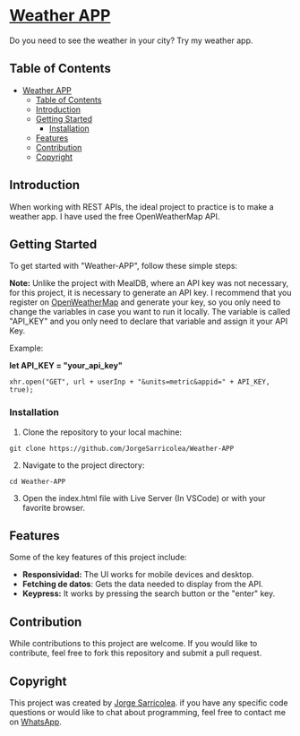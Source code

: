 # [Weather APP](https://wtrapp.netlify.app)

Do you need to see the weather in your city? Try my weather app.

## Table of Contents

- [Weather APP](#weather-app)
  - [Table of Contents](#table-of-contents)
  - [Introduction](#introduction)
  - [Getting Started](#getting-started)
    - [Installation](#installation)
  - [Features](#features)
  - [Contribution](#contribution)
  - [Copyright](#copyright)

## Introduction

When working with REST APIs, the ideal project to practice is to make a weather app. I have used the free OpenWeatherMap API.

## Getting Started

To get started with "Weather-APP", follow these simple steps:

**Note:** Unlike the project with MealDB, where an API key was not necessary, for this project, it is necessary to generate an API key. I recommend that you register on [OpenWeatherMap](https://openweathermap.org/api) and generate your key, so you only need to change the variables in case you want to run it locally. The variable is called "API_KEY" and you only need to declare that variable and assign it your API Key.

Example:

**let API_KEY = "your_api_key"**

```
xhr.open("GET", url + userInp + "&units=metric&appid=" + API_KEY, true);
```

### Installation

1. Clone the repository to your local machine:

```
git clone https://github.com/JorgeSarricolea/Weather-APP
```

2. Navigate to the project directory:

```
cd Weather-APP
```

3. Open the index.html file with Live Server (In VSCode) or with your favorite browser.

## Features

Some of the key features of this project include:

- **Responsividad:** The UI works for mobile devices and desktop.
- **Fetching de datos**: Gets the data needed to display from the API.
- **Keypress:** It works by pressing the search button or the "enter" key.

## Contribution

While contributions to this project are welcome. If you would like to contribute, feel free to fork this repository and submit a pull request.

## Copyright

This project was created by [Jorge Sarricolea](https://jorgesarricolea.com). if you have any specific code questions or would like to chat about programming, feel free to contact me on [WhatsApp](https://wa.me/529381095593).
